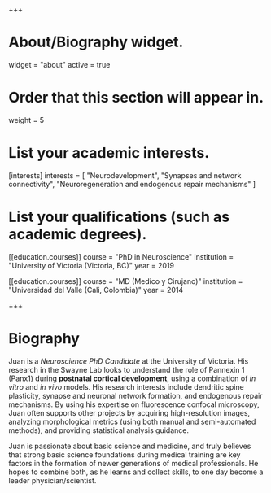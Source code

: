+++
# About/Biography widget.
widget = "about"
active = true

# Order that this section will appear in.
weight = 5

# List your academic interests.
[interests]
  interests = [
    "Neurodevelopment",
    "Synapses and network connectivity",
    "Neuroregeneration and endogenous repair mechanisms"
  ]
# List your qualifications (such as academic degrees).
[[education.courses]]
  course = "PhD in Neuroscience"
  institution = "University of Victoria (Victoria, BC)"
  year = 2019

[[education.courses]]
  course = "MD (Medico y Cirujano)"
  institution = "Universidad del Valle (Cali, Colombia)"
  year = 2014
 
+++

# Biography

Juan is a _Neuroscience PhD Candidate_ at the University of Victoria. His research in the Swayne Lab looks to understand the role of Pannexin 1 (Panx1) during **postnatal cortical development**, using a combination of _in vitro_ and _in vivo_ models. His research interests include dendritic spine plasticity, synapse and neuronal network formation, and endogenous repair mechanisms. By using his expertise on fluorescence confocal microscopy, Juan often supports other projects by acquiring high-resolution images, analyzing morphological metrics (using both manual and semi-automated methods), and providing statistical analysis guidance.

Juan is passionate about basic science and medicine, and truly believes that strong basic science foundations during medical training are key factors in the formation of newer generations of medical professionals. He hopes to combine both, as he learns and collect skills, to one day become a leader physician/scientist. 
